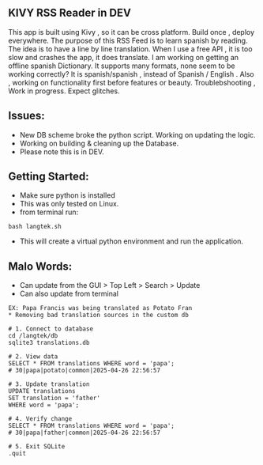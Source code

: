 KIVY RSS Reader in DEV
---------------------
This app is built using Kivy , so it can be cross platform. Build once , deploy everywhere. The purpose of this RSS Feed is to learn spanish by reading. The idea is to have a line by line translation. When I use a free API , it is too slow and crashes the app, it does translate. I am working on getting an offline spanish Dictionary. It supports many formats, none seem to be working correctly? It is spanish/spanish , instead of Spanish / English . Also , working on functionality first before features or beauty. Troublebshooting , Work in progress. Expect glitches. 

Issues:
------
* New DB scheme broke the python script. Working on updating the logic. 
* Working on building & cleaning up the Database.
* Please note this is in DEV. 

Getting Started:
----------------
* Make sure python is installed
* This was only tested on Linux.
* from terminal run:
```
bash langtek.sh
```
* This will create a virtual python environment and run the application. 

Malo Words:
------------------------------------------------------
* Can update from the GUI > Top Left > Search > Update
* Can also update from terminal
```
EX: Papa Francis was being translated as Potato Fran
* Removing bad translation sources in the custom db

# 1. Connect to database
cd /langtek/db
sqlite3 translations.db

# 2. View data
SELECT * FROM translations WHERE word = 'papa';
# 30|papa|potato|common|2025-04-26 22:56:57

# 3. Update translation
UPDATE translations 
SET translation = 'father' 
WHERE word = 'papa';

# 4. Verify change
SELECT * FROM translations WHERE word = 'papa';
# 30|papa|father|common|2025-04-26 22:56:57

# 5. Exit SQLite
.quit
```

